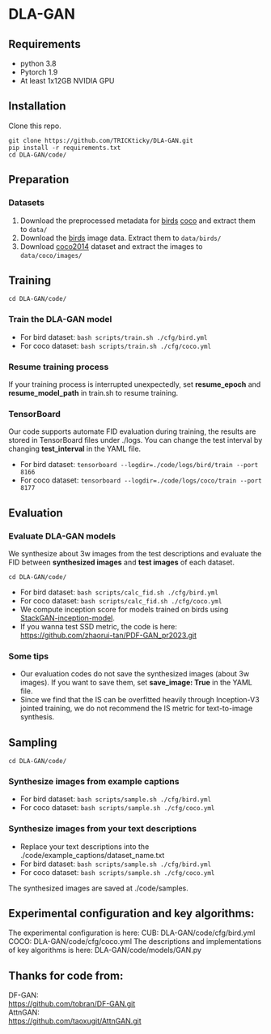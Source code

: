 # DLA-GAN

## Requirements
- python 3.8
- Pytorch 1.9
- At least 1x12GB NVIDIA GPU

## Installation

Clone this repo.
```
git clone https://github.com/TRICKticky/DLA-GAN.git
pip install -r requirements.txt
cd DLA-GAN/code/
```

## Preparation
### Datasets
1. Download the preprocessed metadata for [birds](https://drive.google.com/file/d/1I6ybkR7L64K8hZOraEZDuHh0cCJw5OUj/view?usp=sharing) [coco](https://drive.google.com/file/d/15Fw-gErCEArOFykW3YTnLKpRcPgI_3AB/view?usp=sharing) and extract them to `data/`
2. Download the [birds](http://www.vision.caltech.edu/visipedia/CUB-200-2011.html) image data. Extract them to `data/birds/`
3. Download [coco2014](http://cocodataset.org/#download) dataset and extract the images to `data/coco/images/`


## Training
  ```
  cd DLA-GAN/code/
  ```
### Train the DLA-GAN model
  - For bird dataset: `bash scripts/train.sh ./cfg/bird.yml`
  - For coco dataset: `bash scripts/train.sh ./cfg/coco.yml`
### Resume training process
If your training process is interrupted unexpectedly, set **resume_epoch** and **resume_model_path** in train.sh to resume training.

### TensorBoard
Our code supports automate FID evaluation during training, the results are stored in TensorBoard files under ./logs. You can change the test interval by changing **test_interval** in the YAML file.
  - For bird dataset: `tensorboard --logdir=./code/logs/bird/train --port 8166`
  - For coco dataset: `tensorboard --logdir=./code/logs/coco/train --port 8177`

## Evaluation

### Evaluate DLA-GAN models
We synthesize about 3w images from the test descriptions and evaluate the FID between **synthesized images** and **test images** of each dataset.
  ```
  cd DLA-GAN/code/
  ```
- For bird dataset: `bash scripts/calc_fid.sh ./cfg/bird.yml`
- For coco dataset: `bash scripts/calc_fid.sh ./cfg/coco.yml`
- We compute inception score for models trained on birds using [StackGAN-inception-model](https://github.com/hanzhanggit/StackGAN-inception-model). 
- If you wanna test SSD metric, the code is here: https://github.com/zhaorui-tan/PDF-GAN_pr2023.git  
### Some tips
- Our evaluation codes do not save the synthesized images (about 3w images). If you want to save them, set **save_image: True** in the YAML file.
- Since we find that the IS can be overfitted heavily through Inception-V3 jointed training, we do not recommend the IS metric for text-to-image synthesis.

## Sampling
  ```
  cd DLA-GAN/code/
  ```
### Synthesize images from example captions
  - For bird dataset: `bash scripts/sample.sh ./cfg/bird.yml`
  - For coco dataset: `bash scripts/sample.sh ./cfg/coco.yml`
  
### Synthesize images from your text descriptions
  - Replace your text descriptions into the ./code/example_captions/dataset_name.txt
  - For bird dataset: `bash scripts/sample.sh ./cfg/bird.yml`
  - For coco dataset: `bash scripts/sample.sh ./cfg/coco.yml`

The synthesized images are saved at ./code/samples.

## Experimental configuration and key algorithms: 
The experimental configuration is here:
  CUB: DLA-GAN/code/cfg/bird.yml   
  COCO: DLA-GAN/code/cfg/coco.yml 
The descriptions and implementations of key algorithms is here: DLA-GAN/code/models/GAN.py

## Thanks for code from:  

DF-GAN:  
https://github.com/tobran/DF-GAN.git  
AttnGAN:  
https://github.com/taoxugit/AttnGAN.git  

